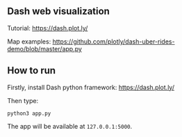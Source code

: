 ## Dash web visualization  

Tutorial: https://dash.plot.ly/  

Map examples: https://github.com/plotly/dash-uber-rides-demo/blob/master/app.py

## How to run  

Firstly, install Dash python framework: https://dash.plot.ly/

Then type:

```
python3 app.py
```

The app will be available at `127.0.0.1:5000`.

